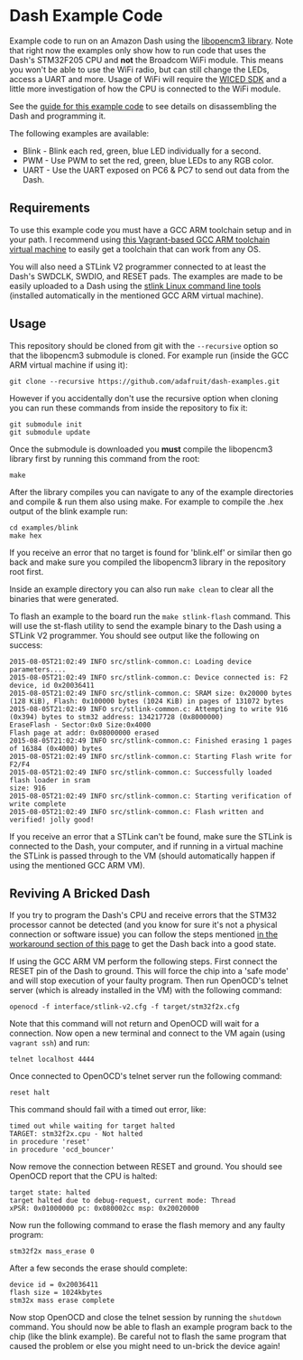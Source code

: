 # Dash Example Code

Example code to run on an Amazon Dash using the [libopencm3 library](http://libopencm3.org/wiki/Main_Page).
Note that right now the examples only show how to run code that uses the Dash's
STM32F205 CPU and **not** the Broadcom WiFi module.  This means you won't be able
to use the WiFi radio, but can still change the LEDs, access a
UART and more.  Usage of WiFi will require the [WICED SDK](http://community.broadcom.com/community/wiced-wifi)
and a little more investigation of how the CPU is connected to the WiFi module.

See the [guide for this example code](https://learn.adafruit.com/dash-hacking-bare-metal-stm32-programming/overview) to see details on disassembling the Dash and programming it.

The following examples are available:

*   Blink - Blink each red, green, blue LED individually for a second.
*   PWM - Use PWM to set the red, green, blue LEDs to any RGB color.
*   UART - Use the UART exposed on PC6 & PC7 to send out data from the Dash.

## Requirements

To use this example code you must have a GCC ARM toolchain setup and in your
path.  I recommend using [this Vagrant-based GCC ARM toolchain virtual machine](https://github.com/adafruit/ARM-toolchain-vagrant)
to easily get a toolchain that can work from any OS.

You will also need a STLink V2 programmer connected to at least the Dash's SWDCLK,
SWDIO, and RESET pads.  The examples are made to be easily uploaded to a Dash
using the [stlink Linux command line tools](https://github.com/texane/stlink)
(installed automatically in the mentioned GCC ARM virtual machine).

## Usage

This repository should be cloned from git with the `--recursive` option so that
the libopencm3 submodule is cloned.  For example run (inside the GCC ARM virtual
machine if using it):

    git clone --recursive https://github.com/adafruit/dash-examples.git

However if you accidentally don't use the recursive option when cloning you can
run these commands from inside the repository to fix it:

    git submodule init
    git submodule update

Once the submodule is downloaded you **must** compile the libopencm3 library first
by running this command from the root:

    make

After the library compiles you can navigate to any of the example directories
and compile & run them also using make.  For example to compile the .hex output
of the blink example run:

    cd examples/blink
    make hex

If you receive an error that no target is found for 'blink.elf' or similar then go
back and make sure you compiled the libopencm3 library in the repository root first.

Inside an example directory you can also run `make clean` to clear all the binaries
that were generated.

To flash an example to the board run the `make stlink-flash` command.  This will
use the st-flash utility to send the example binary to the Dash using a STLink V2
programmer.  You should see output like the following on success:

    2015-08-05T21:02:49 INFO src/stlink-common.c: Loading device parameters....
    2015-08-05T21:02:49 INFO src/stlink-common.c: Device connected is: F2 device, id 0x20036411
    2015-08-05T21:02:49 INFO src/stlink-common.c: SRAM size: 0x20000 bytes (128 KiB), Flash: 0x100000 bytes (1024 KiB) in pages of 131072 bytes
    2015-08-05T21:02:49 INFO src/stlink-common.c: Attempting to write 916 (0x394) bytes to stm32 address: 134217728 (0x8000000)
    EraseFlash - Sector:0x0 Size:0x4000
    Flash page at addr: 0x08000000 erased
    2015-08-05T21:02:49 INFO src/stlink-common.c: Finished erasing 1 pages of 16384 (0x4000) bytes
    2015-08-05T21:02:49 INFO src/stlink-common.c: Starting Flash write for F2/F4
    2015-08-05T21:02:49 INFO src/stlink-common.c: Successfully loaded flash loader in sram
    size: 916
    2015-08-05T21:02:49 INFO src/stlink-common.c: Starting verification of write complete
    2015-08-05T21:02:49 INFO src/stlink-common.c: Flash written and verified! jolly good!

If you receive an error that a STLink can't be found, make sure the STLink is
connected to the Dash, your computer, and if running in a virtual machine the
STLink is passed through to the VM (should automatically happen if using the
mentioned GCC ARM VM).

## Reviving A Bricked Dash

If you try to program the Dash's CPU and receive errors that the STM32 processor
cannot be detected (and you know for sure it's not a physical connection or software
issue) you can follow the steps mentioned [in the workaround section of this page](http://nuttx.org/doku.php?id=wiki:howtos:jtag-debugging)
to get the Dash back into a good state.  

If using the GCC ARM VM perform the following steps.  First connect the RESET
pin of the Dash to ground.  This will force the chip into a 'safe mode' and will
stop execution of your faulty program.  Then run OpenOCD's telnet server (which
is already installed in the VM) with the following command:

    openocd -f interface/stlink-v2.cfg -f target/stm32f2x.cfg

Note that this command will not return and OpenOCD will wait for a connection.
Now open a new terminal and connect to the VM again (using `vagrant ssh`) and run:

    telnet localhost 4444

Once connected to OpenOCD's telnet server run the following command:

    reset halt

This command should fail with a timed out error, like:

    timed out while waiting for target halted
    TARGET: stm32f2x.cpu - Not halted
    in procedure 'reset'
    in procedure 'ocd_bouncer'

Now remove the connection between RESET and ground.  You should see OpenOCD
report that the CPU is halted:

    target state: halted
    target halted due to debug-request, current mode: Thread
    xPSR: 0x01000000 pc: 0x080002cc msp: 0x20020000

Now run the following command to erase the flash memory and any faulty program:

    stm32f2x mass_erase 0

After a few seconds the erase should complete:

    device id = 0x20036411
    flash size = 1024kbytes
    stm32x mass erase complete

Now stop OpenOCD and close the telnet session by running the `shutdown` command.
You should now be able to flash an example program back to the chip (like the blink
example).  Be careful not to flash the same program that caused the problem or
else you might need to un-brick the device again!

